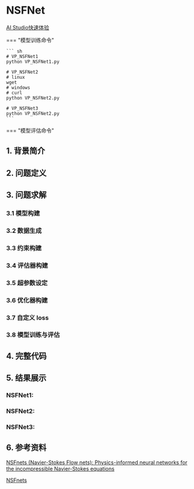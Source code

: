 # NSFNet 

<a href="https://aistudio.baidu.com/studio/project/partial/verify/6832363/da4e1b9b08f14bd4baf9b8b6922b5b7e" class="md-button md-button--primary" style>AI Studio快速体验</a>

=== "模型训练命令"

    ``` sh
    # VP_NSFNet1
    python VP_NSFNet1.py

    # VP_NSFNet2
    # linux
    wget 
    # windows
    # curl 
    python VP_NSFNet2.py

    # VP_NSFNet3
    python VP_NSFNet2.py
    ```

=== "模型评估命令"

## 1. 背景简介

## 2. 问题定义

## 3. 问题求解

### 3.1 模型构建

### 3.2 数据生成

### 3.3 约束构建

### 3.4 评估器构建

### 3.5 超参数设定

### 3.6 优化器构建

### 3.7 自定义 loss

### 3.8 模型训练与评估

## 4. 完整代码

## 5. 结果展示
### NSFNet1:

### NSFNet2:

### NSFNet3:

## 6. 参考资料
[NSFnets (Navier-Stokes Flow nets): Physics-informed neural networks for the incompressible Navier-Stokes equations](https://arxiv.org/abs/2003.06496)

[NSFnets](https://github.com/Alexzihaohu/NSFnets/tree/master)
